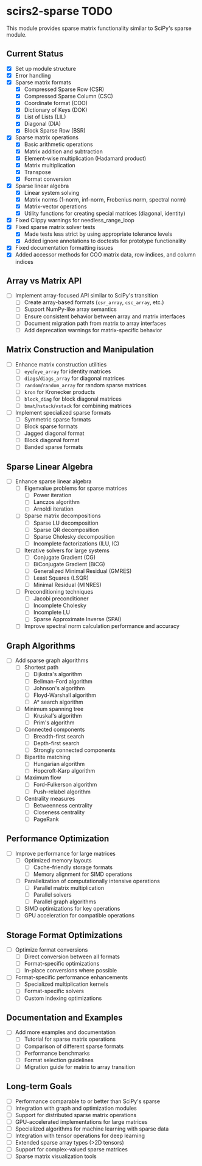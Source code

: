 # scirs2-sparse TODO

This module provides sparse matrix functionality similar to SciPy's sparse module.

## Current Status

- [x] Set up module structure
- [x] Error handling
- [x] Sparse matrix formats
  - [x] Compressed Sparse Row (CSR)
  - [x] Compressed Sparse Column (CSC)
  - [x] Coordinate format (COO)
  - [x] Dictionary of Keys (DOK)
  - [x] List of Lists (LIL)
  - [x] Diagonal (DIA)
  - [x] Block Sparse Row (BSR)
- [x] Sparse matrix operations
  - [x] Basic arithmetic operations
  - [x] Matrix addition and subtraction
  - [x] Element-wise multiplication (Hadamard product)
  - [x] Matrix multiplication
  - [x] Transpose
  - [x] Format conversion
- [x] Sparse linear algebra
  - [x] Linear system solving
  - [x] Matrix norms (1-norm, inf-norm, Frobenius norm, spectral norm)
  - [x] Matrix-vector operations
  - [x] Utility functions for creating special matrices (diagonal, identity)
- [x] Fixed Clippy warnings for needless_range_loop
- [x] Fixed sparse matrix solver tests
  - [x] Made tests less strict by using appropriate tolerance levels
  - [x] Added ignore annotations to doctests for prototype functionality
- [x] Fixed documentation formatting issues
- [x] Added accessor methods for COO matrix data, row indices, and column indices

## Array vs Matrix API

- [ ] Implement array-focused API similar to SciPy's transition
  - [ ] Create array-based formats (`csr_array`, `csc_array`, etc.)
  - [ ] Support NumPy-like array semantics
  - [ ] Ensure consistent behavior between array and matrix interfaces
  - [ ] Document migration path from matrix to array interfaces
  - [ ] Add deprecation warnings for matrix-specific behavior

## Matrix Construction and Manipulation

- [ ] Enhance matrix construction utilities
  - [ ] `eye`/`eye_array` for identity matrices
  - [ ] `diags`/`diags_array` for diagonal matrices
  - [ ] `random`/`random_array` for random sparse matrices
  - [ ] `kron` for Kronecker products
  - [ ] `block_diag` for block diagonal matrices
  - [ ] `bmat`/`hstack`/`vstack` for combining matrices
- [ ] Implement specialized sparse formats
  - [ ] Symmetric sparse formats
  - [ ] Block sparse formats
  - [ ] Jagged diagonal format
  - [ ] Block diagonal format
  - [ ] Banded sparse formats

## Sparse Linear Algebra

- [ ] Enhance sparse linear algebra
  - [ ] Eigenvalue problems for sparse matrices
    - [ ] Power iteration
    - [ ] Lanczos algorithm
    - [ ] Arnoldi iteration
  - [ ] Sparse matrix decompositions
    - [ ] Sparse LU decomposition
    - [ ] Sparse QR decomposition
    - [ ] Sparse Cholesky decomposition
    - [ ] Incomplete factorizations (ILU, IC)
  - [ ] Iterative solvers for large systems
    - [ ] Conjugate Gradient (CG)
    - [ ] BiConjugate Gradient (BiCG)
    - [ ] Generalized Minimal Residual (GMRES)
    - [ ] Least Squares (LSQR)
    - [ ] Minimal Residual (MINRES)
  - [ ] Preconditioning techniques
    - [ ] Jacobi preconditioner
    - [ ] Incomplete Cholesky
    - [ ] Incomplete LU
    - [ ] Sparse Approximate Inverse (SPAI)
  - [ ] Improve spectral norm calculation performance and accuracy

## Graph Algorithms

- [ ] Add sparse graph algorithms
  - [ ] Shortest path
    - [ ] Dijkstra's algorithm
    - [ ] Bellman-Ford algorithm
    - [ ] Johnson's algorithm
    - [ ] Floyd-Warshall algorithm
    - [ ] A* search algorithm
  - [ ] Minimum spanning tree
    - [ ] Kruskal's algorithm
    - [ ] Prim's algorithm
  - [ ] Connected components
    - [ ] Breadth-first search
    - [ ] Depth-first search
    - [ ] Strongly connected components
  - [ ] Bipartite matching
    - [ ] Hungarian algorithm
    - [ ] Hopcroft-Karp algorithm
  - [ ] Maximum flow
    - [ ] Ford-Fulkerson algorithm
    - [ ] Push-relabel algorithm
  - [ ] Centrality measures
    - [ ] Betweenness centrality
    - [ ] Closeness centrality
    - [ ] PageRank

## Performance Optimization

- [ ] Improve performance for large matrices
  - [ ] Optimized memory layouts
    - [ ] Cache-friendly storage formats
    - [ ] Memory alignment for SIMD operations
  - [ ] Parallelization of computationally intensive operations
    - [ ] Parallel matrix multiplication
    - [ ] Parallel solvers
    - [ ] Parallel graph algorithms
  - [ ] SIMD optimizations for key operations
  - [ ] GPU acceleration for compatible operations

## Storage Format Optimizations

- [ ] Optimize format conversions
  - [ ] Direct conversion between all formats
  - [ ] Format-specific optimizations
  - [ ] In-place conversions where possible
- [ ] Format-specific performance enhancements
  - [ ] Specialized multiplication kernels
  - [ ] Format-specific solvers
  - [ ] Custom indexing optimizations

## Documentation and Examples

- [ ] Add more examples and documentation
  - [ ] Tutorial for sparse matrix operations
  - [ ] Comparison of different sparse formats
  - [ ] Performance benchmarks
  - [ ] Format selection guidelines
  - [ ] Migration guide for matrix to array transition

## Long-term Goals

- [ ] Performance comparable to or better than SciPy's sparse
- [ ] Integration with graph and optimization modules
- [ ] Support for distributed sparse matrix operations
- [ ] GPU-accelerated implementations for large matrices
- [ ] Specialized algorithms for machine learning with sparse data
- [ ] Integration with tensor operations for deep learning
- [ ] Extended sparse array types (>2D tensors)
- [ ] Support for complex-valued sparse matrices
- [ ] Sparse matrix visualization tools
